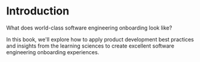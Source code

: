 # Introduction

What does world-class software engineering onboarding look like?

In this book, we'll explore how to apply product development best practices and insights from the learning sciences to create excellent software engineering onboarding experiences.
